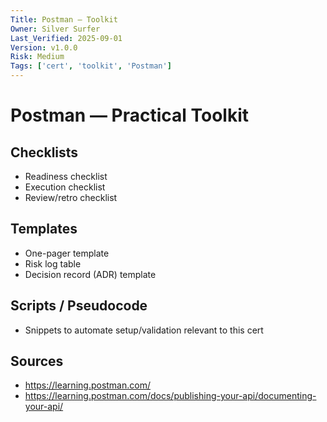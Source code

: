```yaml
---
Title: Postman — Toolkit
Owner: Silver Surfer
Last_Verified: 2025-09-01
Version: v1.0.0
Risk: Medium
Tags: ['cert', 'toolkit', 'Postman']
---
```


# Postman — Practical Toolkit

## Checklists
- Readiness checklist
- Execution checklist
- Review/retro checklist

## Templates
- One-pager template
- Risk log table
- Decision record (ADR) template

## Scripts / Pseudocode
- Snippets to automate setup/validation relevant to this cert

## Sources
- https://learning.postman.com/
- https://learning.postman.com/docs/publishing-your-api/documenting-your-api/
